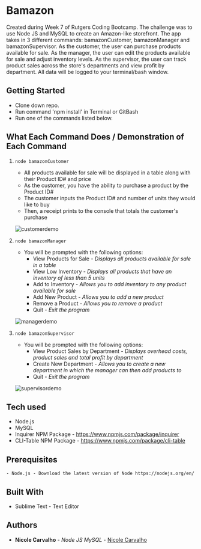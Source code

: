 # Bamazon

Created during Week 7 of Rutgers Coding Bootcamp. The challenge was to use Node JS and MySQL to create an Amazon-like storefront. The app takes in 3 different commands: bamazonCustomer, bamazonManager and bamazonSupervisor. As the customer, the user can purchase products available for sale. As the manager, the user can edit the products available for sale and adjust inventory levels. As the supervisor, the user can track product sales across the store's departments and view profit by department. All data will be logged to your terminal/bash window.

## Getting Started

- Clone down repo.
- Run command 'npm install' in Terminal or GitBash
- Run one of the commands listed below.

## What Each Command Does / Demonstration of Each Command

1. `node bamazonCustomer`

  	* All products available for sale will be displayed in a table along with their Product ID# and price
  	* As the customer, you have the ability to purchase a product by the Product ID#
  	* The customer inputs the Product ID# and number of units they would like to buy
  	* Then, a receipt prints to the console that totals the customer's purchase

	![customerdemo](assets/images/customerdemo.gif)

2. `node bamazonManager`

  	* You will be prompted with the following options:
  		* View Products for Sale - *Displays all products available for sale in a table*
  		* View Low Inventory - *Displays all products that have an inventory of less than 5 units*
  		* Add to Inventory - *Allows you to add inventory to any product available for sale*
  		* Add New Product - *Allows you to add a new product*
  		* Remove a Product - *Allows you to remove a product*
  		* Quit - *Exit the program*

	![managerdemo](assets/images/managerdemo.gif)

3. `node bamazonSupervisor`

	* You will be prompted with the following options:
		* View Product Sales by Department - *Displays overhead costs, product sales and total profit by department* 
		* Create New Department - *Allows you to create a new department in which the manager can then add products to*
		* Quit - *Exit the program* 

	![supervisordemo](assets/images/supervisordemo.gif)


## Tech used
- Node.js
- MySQL
- Inquirer NPM Package - https://www.npmjs.com/package/inquirer
- CLI-Table NPM Package - https://www.npmjs.com/package/cli-table


## Prerequisites
```
- Node.js - Download the latest version of Node https://nodejs.org/en/
```

## Built With

* Sublime Text - Text Editor

## Authors

* **Nicole Carvalho** - *Node JS MySQL* - [Nicole Carvalho](https://github.com/nicolelcarvalho)


